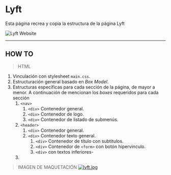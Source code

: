 # Lyft
Esta página recrea y copia la estructura de la página Lyft

![Lyft Website](docs/fullpage.png)

***

## HOW TO

> HTML
1. Vinculación con stylesheet `main.css`.
2. Estructuración general basado en *Box Model*.
3. Estructuras específicas para cada sección de la página, de mayor a menor. A continuación de mencionan los *boxes* requeridos para cada sección
    1. `<nav>`
       1. `<div>` Contenedor general.
       2. `<div>` Contenedor de logo.
       3. `<div>` Contenedor de listado de submenús.
    2. `<header>`
        1. `<div>` Contenedor general.
        2. `<div>` Contenedor texto general.
            1. `<div>` Contenedor de título con subtitulos.
            2. `<div>` Contenedor de `<form>` con botón hipervinculo.
            3. `<div>` con textos inferiores-
    3. 


>IMAGEN DE MAQUETACIÓN
[![lyft.jpg](https://s18.postimg.org/uzg003c6x/lyft.jpg)](https://postimg.org/image/o8ziqnp11/)
